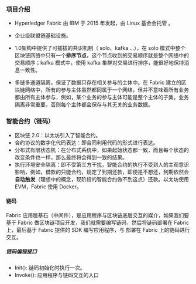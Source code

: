 ### 项目介绍

* Hyperledger Fabric 由 IBM 于 2015 年发起，由 Linux 基金会托管	。

* 企业级联盟链基础设施。
* 1.0架构中提供了可插拔的共识机制（ solo、kafka ...），在 solo 模式中整个区块链网络中只有一个**排序节点**，这个节点收到的交易顺序就是整个网络中的交易顺序；kafka 模式中，使用 kafka 集群对交易进行排序，能很好地保持消息一致性。
* 多链多通道隔离，保证了数据只存在相关参与的主体中。在 Fabric 建立的区块链网络中，所有的参与主体虽然都同属于一个网络，但并不意味着所有业务都由所有主体参与，例如，某个业务的参与主体可能是整个主体的子集。业务隔离非常重要，否则每个主体都会保存与其无关的业务数据。

### 智能合约（链码）

* 区块链 2.0：以太坊引入了智能合约。
* 合约协议的数字化代码表达：即合同利用代码的形式进行表达。
* 分布式有限状态机：在分布式系统中，如果起始状态都一致，而且每个状态的改变条件也一样，那么最终将会得到一致的结果。
* 执行环境安全隔离：即不受第三方干扰，智能合约的执行不受到人的主观意识影响，例如，借款的只能合约，规定了到期还款，即便是不想还，到期依然会**自动触发**（理想中的概念，现阶段的智能合约做不到这点）还款。以太坊使用 EVM，Fabric 使用 Docker。

#### 链码

Fabric 应用层基石（中间件），是应用程序与区块链底层交互的媒介，如果我们要基于 Fabric 做区块链项目开发，我们就需要编写链码，然后将链码部署在 Fabric 上，最后基于 Fabric 提供的 SDK 编写应用程序，与 部署在 Fabric 上的链码进行交互。

##### 链码编程接口

* Init(): 链码初始化时执行一次。
* Invoke(): 应用程序与链码交互的入口
